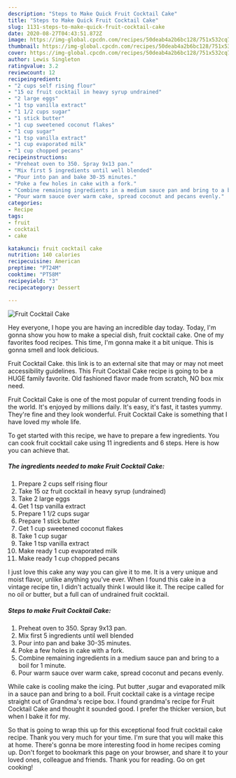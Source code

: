 ```yaml
---
description: "Steps to Make Quick Fruit Cocktail Cake"
title: "Steps to Make Quick Fruit Cocktail Cake"
slug: 1131-steps-to-make-quick-fruit-cocktail-cake
date: 2020-08-27T04:43:51.872Z
image: https://img-global.cpcdn.com/recipes/50deab4a2b6bc128/751x532cq70/fruit-cocktail-cake-recipe-main-photo.jpg
thumbnail: https://img-global.cpcdn.com/recipes/50deab4a2b6bc128/751x532cq70/fruit-cocktail-cake-recipe-main-photo.jpg
cover: https://img-global.cpcdn.com/recipes/50deab4a2b6bc128/751x532cq70/fruit-cocktail-cake-recipe-main-photo.jpg
author: Lewis Singleton
ratingvalue: 3.2
reviewcount: 12
recipeingredient:
- "2 cups self rising flour"
- "15 oz fruit cocktail in heavy syrup undrained"
- "2 large eggs"
- "1 tsp vanilla extract"
- "1 1/2 cups sugar"
- "1 stick butter"
- "1 cup sweetened coconut flakes"
- "1 cup sugar"
- "1 tsp vanilla extract"
- "1 cup evaporated milk"
- "1 cup chopped pecans"
recipeinstructions:
- "Preheat oven to 350. Spray 9x13 pan."
- "Mix first 5 ingredients until well blended"
- "Pour into pan and bake 30-35 minutes."
- "Poke a few holes in cake with a fork."
- "Combine remaining ingredients in a medium sauce pan and bring to a boil for 1 minute."
- "Pour warm sauce over warm cake, spread coconut and pecans evenly."
categories:
- Recipe
tags:
- fruit
- cocktail
- cake

katakunci: fruit cocktail cake 
nutrition: 140 calories
recipecuisine: American
preptime: "PT24M"
cooktime: "PT58M"
recipeyield: "3"
recipecategory: Dessert

---
```



![Fruit Cocktail Cake](https://img-global.cpcdn.com/recipes/50deab4a2b6bc128/751x532cq70/fruit-cocktail-cake-recipe-main-photo.jpg)

Hey everyone, I hope you are having an incredible day today. Today, I'm gonna show you how to make a special dish, fruit cocktail cake. One of my favorites food recipes. This time, I'm gonna make it a bit unique. This is gonna smell and look delicious.

Fruit Cocktail Cake. this link is to an external site that may or may not meet accessibility guidelines. This Fruit Cocktail Cake recipe is going to be a HUGE family favorite. Old fashioned flavor made from scratch, NO box mix need.

Fruit Cocktail Cake is one of the most popular of current trending foods in the world. It's enjoyed by millions daily. It's easy, it's fast, it tastes yummy. They're fine and they look wonderful. Fruit Cocktail Cake is something that I have loved my whole life.


To get started with this recipe, we have to prepare a few ingredients. You can cook fruit cocktail cake using 11 ingredients and 6 steps. Here is how you can achieve that.

<!--inarticleads1-->

##### The ingredients needed to make Fruit Cocktail Cake:

1. Prepare 2 cups self rising flour
1. Take 15 oz fruit cocktail in heavy syrup (undrained)
1. Take 2 large eggs
1. Get 1 tsp vanilla extract
1. Prepare 1 1/2 cups sugar
1. Prepare 1 stick butter
1. Get 1 cup sweetened coconut flakes
1. Take 1 cup sugar
1. Take 1 tsp vanilla extract
1. Make ready 1 cup evaporated milk
1. Make ready 1 cup chopped pecans


I just love this cake any way you can give it to me. It is a very unique and moist flavor, unlike anything you&#39;ve ever. When I found this cake in a vintage recipe tin, I didn&#39;t actually think I would like it. The recipe called for no oil or butter, but a full can of undrained fruit cocktail. 

<!--inarticleads2-->

##### Steps to make Fruit Cocktail Cake:

1. Preheat oven to 350. Spray 9x13 pan.
1. Mix first 5 ingredients until well blended
1. Pour into pan and bake 30-35 minutes.
1. Poke a few holes in cake with a fork.
1. Combine remaining ingredients in a medium sauce pan and bring to a boil for 1 minute.
1. Pour warm sauce over warm cake, spread coconut and pecans evenly.


While cake is cooling make the icing. Put butter ,sugar and evaporated milk in a sauce pan and bring to a boil. Fruit cocktail cake is a vintage recipe straight out of Grandma&#39;s recipe box. I found grandma&#39;s recipe for Fruit Cocktail Cake and thought it sounded good. I prefer the thicker version, but when I bake it for my. 

So that is going to wrap this up for this exceptional food fruit cocktail cake recipe. Thank you very much for your time. I'm sure that you will make this at home. There's gonna be more interesting food in home recipes coming up. Don't forget to bookmark this page on your browser, and share it to your loved ones, colleague and friends. Thank you for reading. Go on get cooking!
